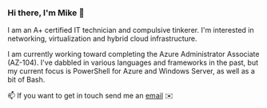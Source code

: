 ### Hi there, I'm Mike 🖖
I am an A+ certified IT technician and compulsive tinkerer. I'm interested in networking, virtualization and hybrid cloud infrastructure.

I am currently working toward completing the Azure Administrator Associate (AZ-104). I've dabbled in various languages and frameworks in the past, but my current focus is PowerShell for Azure and Windows Server, as well as a bit of Bash.

📫 If you want to get in touch send me an [email](mailto:mcook0775@outlook.com) :envelope:

<!--
**michaelacook/michaelacook** is a ✨ _special_ ✨ repository because its `README.md` (this file) appears on your GitHub profile.

Here are some ideas to get you started:

- 🔭 I’m currently working on ...
- 🌱 I’m currently learning ...
- 👯 I’m looking to collaborate on ...
- 🤔 I’m looking for help with ...
- 💬 Ask me about ...
- 📫 How to reach me: ...
- 😄 Pronouns: ...
- ⚡ Fun fact: ...
-->
